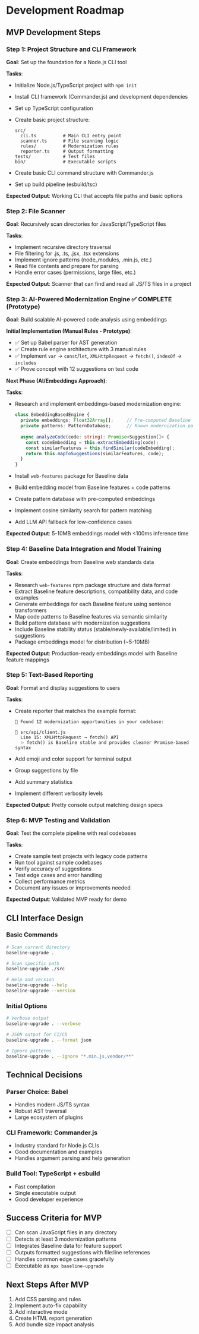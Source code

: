 # Development Roadmap

## MVP Development Steps

### Step 1: Project Structure and CLI Framework

**Goal**: Set up the foundation for a Node.js CLI tool

**Tasks**:

- Initialize Node.js/TypeScript project with `npm init`
- Install CLI framework (Commander.js) and development dependencies
- Set up TypeScript configuration
- Create basic project structure:

  ```text
  src/
    cli.ts          # Main CLI entry point
    scanner.ts      # File scanning logic
    rules/          # Modernization rules
    reporter.ts     # Output formatting
  tests/            # Test files
  bin/              # Executable scripts
  ```

- Create basic CLI command structure with Commander.js
- Set up build pipeline (esbuild/tsc)

**Expected Output**: Working CLI that accepts file paths and basic options

### Step 2: File Scanner

**Goal**: Recursively scan directories for JavaScript/TypeScript files

**Tasks**:

- Implement recursive directory traversal
- File filtering for .js, .ts, .jsx, .tsx extensions
- Implement ignore patterns (node_modules, .min.js, etc.)
- Read file contents and prepare for parsing
- Handle error cases (permissions, large files, etc.)

**Expected Output**: Scanner that can find and read all JS/TS files in a project

### Step 3: AI-Powered Modernization Engine ✅ COMPLETE (Prototype)

**Goal**: Build scalable AI-powered code analysis using embeddings

**Initial Implementation (Manual Rules - Prototype)**:
- ✅ Set up Babel parser for AST generation
- ✅ Create rule engine architecture with 3 manual rules
- ✅ Implement `var` → `const`/`let`, `XMLHttpRequest` → `fetch()`, `indexOf` → `includes`
- ✅ Prove concept with 12 suggestions on test code

**Next Phase (AI/Embeddings Approach)**:

**Tasks**:

- Research and implement embeddings-based modernization engine:

  ```typescript
  class EmbeddingBasedEngine {
    private embeddings: Float32Array[];     // Pre-computed Baseline features (~5MB)  
    private patterns: PatternDatabase;      // Known modernization patterns
    
    async analyzeCode(code: string): Promise<Suggestion[]> {
      const codeEmbedding = this.extractEmbedding(code);
      const similarFeatures = this.findSimilar(codeEmbedding);
      return this.mapToSuggestions(similarFeatures, code);
    }
  }
  ```

- Install `web-features` package for Baseline data
- Build embedding model from Baseline features + code patterns
- Create pattern database with pre-computed embeddings
- Implement cosine similarity search for pattern matching
- Add LLM API fallback for low-confidence cases

**Expected Output**: 5-10MB embeddings model with <100ms inference time

### Step 4: Baseline Data Integration and Model Training

**Goal**: Create embeddings from Baseline web standards data

**Tasks**:

- Research `web-features` npm package structure and data format
- Extract Baseline feature descriptions, compatibility data, and code examples
- Generate embeddings for each Baseline feature using sentence transformers
- Map code patterns to Baseline features via semantic similarity
- Build pattern database with modernization suggestions
- Include Baseline stability status (stable/newly-available/limited) in suggestions
- Package embeddings model for distribution (~5-10MB)

**Expected Output**: Production-ready embeddings model with Baseline feature mappings

### Step 5: Text-Based Reporting

**Goal**: Format and display suggestions to users

**Tasks**:

- Create reporter that matches the example format:

  ```text
  🚀 Found 12 modernization opportunities in your codebase:
  
  📁 src/api/client.js
    Line 15: XMLHttpRequest → fetch() API
    ✨ fetch() is Baseline stable and provides cleaner Promise-based syntax
  ```

- Add emoji and color support for terminal output
- Group suggestions by file
- Add summary statistics
- Implement different verbosity levels

**Expected Output**: Pretty console output matching design specs

### Step 6: MVP Testing and Validation

**Goal**: Test the complete pipeline with real codebases

**Tasks**:

- Create sample test projects with legacy code patterns
- Run tool against sample codebases
- Verify accuracy of suggestions
- Test edge cases and error handling
- Collect performance metrics
- Document any issues or improvements needed

**Expected Output**: Validated MVP ready for demo

## CLI Interface Design

### Basic Commands

```bash
# Scan current directory
baseline-upgrade .

# Scan specific path
baseline-upgrade ./src

# Help and version
baseline-upgrade --help
baseline-upgrade --version
```

### Initial Options

```bash
# Verbose output
baseline-upgrade . --verbose

# JSON output for CI/CD
baseline-upgrade . --format json

# Ignore patterns
baseline-upgrade . --ignore "*.min.js,vendor/**"
```

## Technical Decisions

### Parser Choice: Babel

- Handles modern JS/TS syntax
- Robust AST traversal
- Large ecosystem of plugins

### CLI Framework: Commander.js

- Industry standard for Node.js CLIs
- Good documentation and examples
- Handles argument parsing and help generation

### Build Tool: TypeScript + esbuild

- Fast compilation
- Single executable output
- Good developer experience

## Success Criteria for MVP

- [ ] Can scan JavaScript files in any directory
- [ ] Detects at least 3 modernization patterns
- [ ] Integrates Baseline data for feature support
- [ ] Outputs formatted suggestions with file:line references
- [ ] Handles common edge cases gracefully
- [ ] Executable as `npx baseline-upgrade`

## Next Steps After MVP

1. Add CSS parsing and rules
2. Implement auto-fix capability
3. Add interactive mode
4. Create HTML report generation
5. Add bundle size impact analysis
